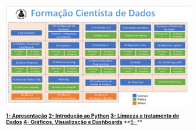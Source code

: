<p align='center'> <p>
<img src="https://github.com/tjoelc/Forma-o-Cientista-de-Dados---Prof.-Fernando-Amaral/blob/main/Sem%20t%C3%ADtulo.png" alt="Formação CIentista de Dados">

**[1- Apresentação](url)**
**[2- Introdução ao Python](url)**
**[3- Limpeza e tratamento de Dados](url)**
**[4- Gráficos, Visualização e Dashboards](url)**
**[5- ](url) **
